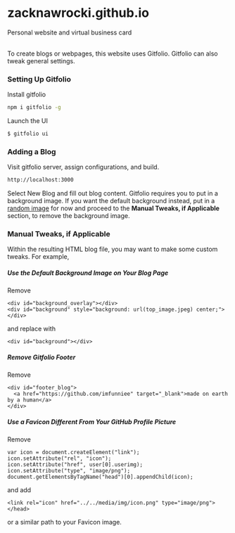 # zacknawrocki.github.io
Personal website and virtual business card <br><br>


To create blogs or webpages, this website uses Gitfolio. Gitfolio can also tweak general settings.

### Setting Up Gitfolio

Install gitfolio

```sh
npm i gitfolio -g
```

Launch the UI

```sh
$ gitfolio ui
```

### Adding a Blog

Visit gitfolio server, assign configurations, and build.

```sh
http://localhost:3000
```

Select New Blog and fill out blog content. Gitfolio requires you to put in a background image. If you want the default background instead, put in a [random image](https://images.unsplash.com/photo-1547138666-12a241be3c2d?w) for now and proceed to the **Manual Tweaks, if Applicable** section, to remove the background image.

### Manual Tweaks, if Applicable

Within the resulting HTML blog file, you may want to make some custom tweaks. For example,

##### Use the Default Background Image on Your Blog Page

Remove

```
<div id="background_overlay"></div>
<div id="background" style="background: url(top_image.jpeg) center;"></div>
```

and replace with

```
<div id="background"></div>
```

##### Remove Gitfolio Footer

Remove

```
<div id="footer_blog">
  <a href="https://github.com/imfunniee" target="_blank">made on earth by a human</a>
</div>
```

##### Use a Favicon Different From Your GitHub Profile Picture

Remove

```
var icon = document.createElement("link");
icon.setAttribute("rel", "icon");
icon.setAttribute("href", user[0].userimg);
icon.setAttribute("type", "image/png");
document.getElementsByTagName("head")[0].appendChild(icon);
```

and add

```
<link rel="icon" href="../../media/img/icon.png" type="image/png"></head>

```
or a similar path to your Favicon image.







